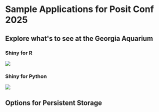 # Sample Applications for Posit Conf 2025

## Explore what's to see at the Georgia Aquarium

### Shiny for R

[![](https://docs.posit.co/connect-cloud/images/cc-deploy.svg)](https://connect.posit.cloud/publish?contentType=shiny&sourceRepositoryURL=https%3A%2F%2Fgithub.com%2Falex-chisholm%2Faquarium-search&sourceRef=main&sourceRefType=branch&primaryFile=r%2Fapp.R)

### Shiny for Python

[![](https://docs.posit.co/connect-cloud/images/cc-deploy.svg)](https://connect.posit.cloud/publish?contentType=shiny&sourceRepositoryURL=https%3A%2F%2Fgithub.com%2Falex-chisholm%2Faquarium-search&sourceRef=main&sourceRefType=branch&primaryFile=python%2Fapp.py&pythonVersion=3.11)

## Options for Persistent Storage